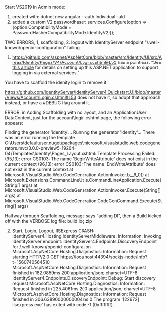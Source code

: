 ﻿Start VS2019 in Admin mode:

 1. created with: dotnet new angular --auth Individual -uld
 2. added a custom V2 passwordhaser: services.Configure<PasswordHasherOptions>(option =>{option.CompatibilityMode = PasswordHasherCompatibilityMode.IdentityV2;});


TWO ERRORS, 1, scaffolding, 2. logout with IdentityServer endpoint "/.well-known/openid-configuration" failing


1. https://github.com/aspnet/AspNetCore/blob/master/src/Identity/UI/src/Areas/Identity/Pages/V4/Account/Login.cshtml#L53
has a pointless:
"See <a href="https://go.microsoft.com/fwlink/?LinkID=532715">this article</a> for details on setting up this ASP.NET application to support logging in via external services."

You have to scaffold the idenity login to remove it.

https://github.com/IdentityServer/IdentityServer4.Quickstart.UI/blob/master/Views/Account/Login.cshtml#L53
does not have it, so adopt that approach instead, or have a #DEBUG flag around it.


ERROR: in Adding Scaffolding with no layout, and an ApplicationUser DataContext, just for the account\login.cshtml page, the following error appears:

Finding the generator 'identity'...
Running the generator 'identity'...
There was an error running the template C:\Users\defaultuser\.nuget\packages\microsoft.visualstudio.web.codegenerators.mvc\3.0.0-preview5-19264-04\Templates\Identity\Pages\_Layout.cshtml: Template Processing Failed:(95,13): error CS0103: The name 'BeginWriteAttribute' does not exist in the current context
(96,13): error CS0103: The name 'EndWriteAttribute' does not exist in the current context
   at Microsoft.VisualStudio.Web.CodeGeneration.ActionInvoker.<BuildCommandLine>b__6_0()
   at Microsoft.Extensions.CommandLineUtils.CommandLineApplication.Execute(String[] args)
   at Microsoft.VisualStudio.Web.CodeGeneration.ActionInvoker.Execute(String[] args)
   at Microsoft.VisualStudio.Web.CodeGeneration.CodeGenCommand.Execute(String[] args)

Halfway through Scaffolding, message says "adding DI", then a Build kicked off with the VERBOSE log file: build.log.zip


2. Start, Login, Logout, IISExpress CRASH:
IdentityServer4.Hosting.IdentityServerMiddleware: Information: Invoking IdentityServer endpoint: IdentityServer4.Endpoints.DiscoveryEndpoint for /.well-known/openid-configuration
Microsoft.AspNetCore.Hosting.Diagnostics: Information: Request starting HTTP/2.0 GET https://localhost:44394/sockjs-node/info?t=1560740564510  
Microsoft.AspNetCore.Hosting.Diagnostics: Information: Request finished in 182.0859ms 200 application/json; charset=UTF-8
IdentityServer4.Endpoints.DiscoveryEndpoint: Debug: Start discovery request
Microsoft.AspNetCore.Hosting.Diagnostics: Information: Request finished in 225.4061ms 200 application/json; charset=UTF-8
Microsoft.AspNetCore.Hosting.Diagnostics: Information: Request finished in 306.63890000000004ms 0 
The program '[22672] iisexpress.exe' has exited with code -1 (0xffffffff).